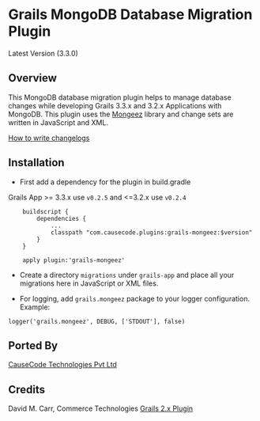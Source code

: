 # Grails MongoDB Database Migration Plugin
Latest Version (3.3.0)

## Overview 

This MongoDB database migration plugin helps to manage database changes while developing Grails 3.3.x and 3.2.x Applications with MongoDB.
This plugin uses the [Mongeez](https://github.com/mongeez/mongeez) library and change sets are written in JavaScript and XML.

[How to write changelogs](https://github.com/mongeez/mongeez/wiki/How-to-use-mongeez)


## Installation
 * First add a dependency for the plugin in build.gradle

Grails App >= 3.3.x use `v0.2.5` and <=3.2.x use `v0.2.4`
```
    buildscript {
        dependencies {
            ...
            classpath "com.causecode.plugins:grails-mongeez:$version"
        }
    }

    apply plugin:'grails-mongeez'
```


 * Create a directory `migrations` under `grails-app` and place all your migrations here in JavaScript or XML files.
 
 * For logging, add `grails.mongeez` package to your logger configuration. Example:

```
logger('grails.mongeez', DEBUG, ['STDOUT'], false)
```


## Ported By

[CauseCode Technologies Pvt Ltd](https://causecode.com/)

## Credits

David M. Carr, Commerce Technologies
[Grails 2.x Plugin](https://grails.org/plugin/mongeez)
